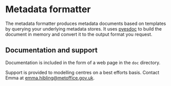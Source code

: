 # Metadata formatter

The metadata formatter produces metadata documents based on templates
by querying your underlying metadata stores. It uses
[pyesdoc](https://github.com/ES-DOC/esdoc-py-client) to build the
document in memory and convert it to the output format you request.

## Documentation and support

Documentation is included in the form of a web page in the `doc`
directory.

Support is provided to modelling centres on a best efforts basis.
Contact Emma at emma.hibling@metoffice.gov.uk.

